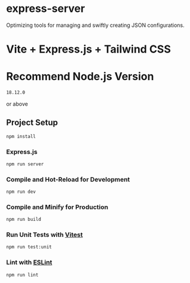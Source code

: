 # express-server

Optimizing tools for managing and swiftly creating JSON configurations.

# Vite + Express.js + Tailwind CSS

# Recommend Node.js Version
```sh
18.12.0
```
or above

## Project Setup

```sh
npm install
```

### Express.js

```sh
npm run server
```

### Compile and Hot-Reload for Development

```sh
npm run dev
```

### Compile and Minify for Production

```sh
npm run build
```

### Run Unit Tests with [Vitest](https://vitest.dev/)

```sh
npm run test:unit
```

### Lint with [ESLint](https://eslint.org/)

```sh
npm run lint
```
